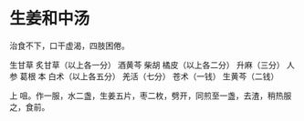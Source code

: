 # 生姜和中汤



治食不下，口干虚渴，四肢困倦。

生甘草 炙甘草（以上各一分） 酒黄芩 柴胡 橘皮（以上各二分） 升麻（三分） 人参 葛根 本 白术（以上各五分） 羌活（七分） 苍术（一钱） 生黄芩（二钱）

上 咀。作一服，水二盏，生姜五片，枣二枚，劈开，同煎至一盏，去渣，稍热服之，食前。